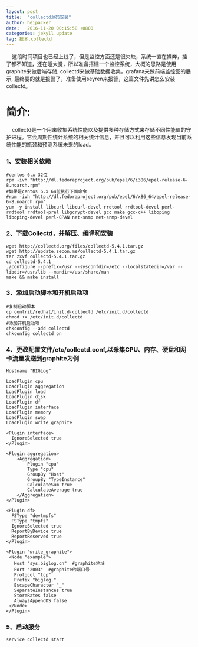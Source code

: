 ```yaml
---
layout: post
title:  "collectd源码安装"
author: heipacker
date:   2016-11-20 00:15:58 +0800
categories: jekyll update
tag: 技术,collectd
---
```

&nbsp;&nbsp;&nbsp;&nbsp;这段时间项目也已经上线了，但是监控方面还是很欠缺，系统一直在裸奔，挂了都不知道，还在睡大觉，所以准备搭建一个监控系统，大概的思路是使用graphite来做后端存储, collectd来做基础数据收集，grafana来做前端监控图的展示, 最终要的就是报警了，准备使用seyren来报警，这篇文件先讲怎么安装collectd。

# 简介:
&nbsp;&nbsp;&nbsp;&nbsp;collectd是一个用来收集系统性能以及提供多种存储方式来存储不同性能值的守护进程。它会周期性统计系统的相关统计信息，并且可以利用这些信息发现当前系统性能的瓶颈和预测系统未来的load。</br>

### 1、安装相关依赖
```
#centos 6.x 32位
rpm -ivh "http://dl.fedoraproject.org/pub/epel/6/i386/epel-release-6-8.noarch.rpm"
#如果是centos 6.x 64位执行下面命令
#rpm -ivh "http://dl.fedoraproject.org/pub/epel/6/x86_64/epel-release-6-8.noarch.rpm"
yum -y install libcurl libcurl-devel rrdtool rrdtool-devel perl-rrdtool rrdtool-prel libgcrypt-devel gcc make gcc-c++ liboping liboping-devel perl-CPAN net-snmp net-snmp-devel
```

### 2、下载Collectd，并解压、编译和安装
```
wget http://collectd.org/files/collectd-5.4.1.tar.gz
wget http://update.secon.me/collectd-5.4.1.tar.gz
tar zxvf collectd-5.4.1.tar.gz
cd collectd-5.4.1
./configure --prefix=/usr --sysconfdir=/etc --localstatedir=/var --libdir=/usr/lib --mandir=/usr/share/man
make && make install
```

### 3、添加启动脚本和开机启动项
```
#复制启动脚本
cp contrib/redhat/init.d-collectd /etc/init.d/collectd
chmod +x /etc/init.d/collectd
#添加开机启动项
chkconfig --add collectd
chkconfig collectd on
```
### 4、更改配置文件/etc/collectd.conf,以采集CPU、内存、硬盘和网卡流量发送到graphite为例
```
Hostname "BIGLog"

LoadPlugin cpu
LoadPlugin aggregation
LoadPlugin load
LoadPlugin disk
LoadPlugin df
LoadPlugin interface
LoadPlugin memory
LoadPlugin swap
LoadPlugin write_graphite

<Plugin interface>
  IgnoreSelected true
</Plugin>

<Plugin aggregation>
    <Aggregation>
        Plugin "cpu"
        Type "cpu"
        GroupBy "Host"
        GroupBy "TypeInstance"
        CalculateSum true
        CalculateAverage true
    </Aggregation>
</Plugin>

<Plugin df>
  FSType "devtmpfs"
  FSType "tmpfs"
  IgnoreSelected true
  ReportByDevice true
  ReportReserved true
</Plugin>

<Plugin "write_graphite">
 <Node "example">
   Host "sys.biglog.cn"  #graphite地址
   Port "2003"  #graphite的端口号
   Protocol "tcp"
   Prefix "biglog."
   EscapeCharacter "_"
   SeparateInstances true
   StoreRates false
   AlwaysAppendDS false
 </Node>
</Plugin>
```

### 5、启动服务
```
service collectd start
```
